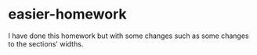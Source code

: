 # easier-homework
I have done this homework but with some changes such as some changes to the sections' widths. 
